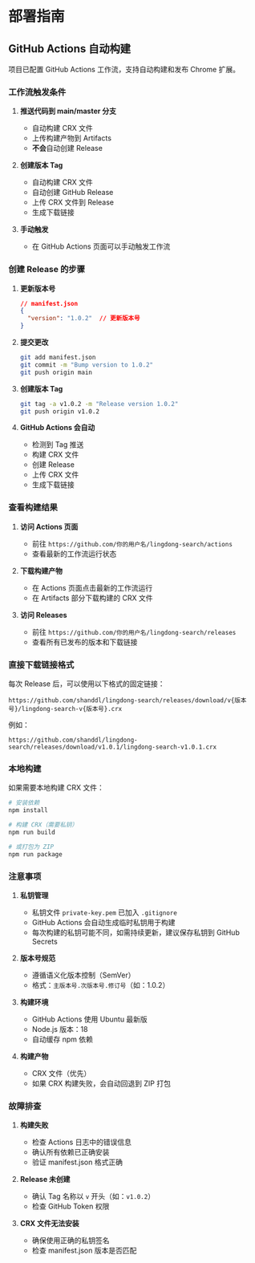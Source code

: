 # 部署指南

## GitHub Actions 自动构建

项目已配置 GitHub Actions 工作流，支持自动构建和发布 Chrome 扩展。

### 工作流触发条件

1. **推送代码到 main/master 分支**
   - 自动构建 CRX 文件
   - 上传构建产物到 Artifacts
   - **不会**自动创建 Release

2. **创建版本 Tag**
   - 自动构建 CRX 文件
   - 自动创建 GitHub Release
   - 上传 CRX 文件到 Release
   - 生成下载链接

3. **手动触发**
   - 在 GitHub Actions 页面可以手动触发工作流

### 创建 Release 的步骤

1. **更新版本号**
   ```json
   // manifest.json
   {
     "version": "1.0.2"  // 更新版本号
   }
   ```

2. **提交更改**
   ```bash
   git add manifest.json
   git commit -m "Bump version to 1.0.2"
   git push origin main
   ```

3. **创建版本 Tag**
   ```bash
   git tag -a v1.0.2 -m "Release version 1.0.2"
   git push origin v1.0.2
   ```

4. **GitHub Actions 会自动**
   - 检测到 Tag 推送
   - 构建 CRX 文件
   - 创建 Release
   - 上传 CRX 文件
   - 生成下载链接

### 查看构建结果

1. **访问 Actions 页面**
   - 前往 `https://github.com/你的用户名/lingdong-search/actions`
   - 查看最新的工作流运行状态

2. **下载构建产物**
   - 在 Actions 页面点击最新的工作流运行
   - 在 Artifacts 部分下载构建的 CRX 文件

3. **访问 Releases**
   - 前往 `https://github.com/你的用户名/lingdong-search/releases`
   - 查看所有已发布的版本和下载链接

### 直接下载链接格式

每次 Release 后，可以使用以下格式的固定链接：

```
https://github.com/shanddl/lingdong-search/releases/download/v{版本号}/lingdong-search-v{版本号}.crx
```

例如：
```
https://github.com/shanddl/lingdong-search/releases/download/v1.0.1/lingdong-search-v1.0.1.crx
```

### 本地构建

如果需要本地构建 CRX 文件：

```bash
# 安装依赖
npm install

# 构建 CRX（需要私钥）
npm run build

# 或打包为 ZIP
npm run package
```

### 注意事项

1. **私钥管理**
   - 私钥文件 `private-key.pem` 已加入 `.gitignore`
   - GitHub Actions 会自动生成临时私钥用于构建
   - 每次构建的私钥可能不同，如需持续更新，建议保存私钥到 GitHub Secrets

2. **版本号规范**
   - 遵循语义化版本控制（SemVer）
   - 格式：`主版本号.次版本号.修订号`（如：1.0.2）

3. **构建环境**
   - GitHub Actions 使用 Ubuntu 最新版
   - Node.js 版本：18
   - 自动缓存 npm 依赖

4. **构建产物**
   - CRX 文件（优先）
   - 如果 CRX 构建失败，会自动回退到 ZIP 打包

### 故障排查

1. **构建失败**
   - 检查 Actions 日志中的错误信息
   - 确认所有依赖已正确安装
   - 验证 manifest.json 格式正确

2. **Release 未创建**
   - 确认 Tag 名称以 `v` 开头（如：`v1.0.2`）
   - 检查 GitHub Token 权限

3. **CRX 文件无法安装**
   - 确保使用正确的私钥签名
   - 检查 manifest.json 版本是否匹配

